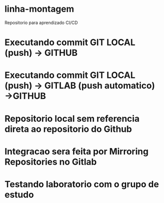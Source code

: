 # linha-montagem
Repositorio para aprendizado CI/CD

# Executando commit GIT LOCAL (push) -> GITHUB
# Executando commit GIT LOCAL (push) -> GITLAB (push automatico) ->GITHUB
# Repositorio local sem referencia direta ao repositorio do Github
# Integracao sera feita por Mirroring Repositories no Gitlab
# Testando laboratorio com o grupo de estudo
